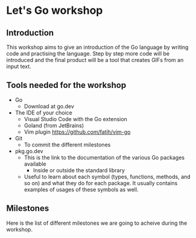 # Let's Go workshop

## Introduction

This workshop aims to give an introduction of the Go language by writing code and practising the language. Step by step more code will be introduced and the final product will be a tool that creates GIFs from an input text.

## Tools needed for the workshop

- Go
    - Download at go.dev
- The IDE of your choice
    - Visual Studio Code with the Go extension
    - Goland (from JetBrains)
    - Vim plugin https://github.com/fatih/vim-go
- Git
    - To commit the different milestones
- pkg.go.dev
    - This is the link to the documentation of the various Go packages available
        - Inside or outside the standard library
    - Useful to learn about each symbol (types, functions, methods, and so on) and what they do for each package. It usually contains examples of usages of these symbols as well.

## Milestones

Here is the list of different milestones we are going to acheive during the workshop.